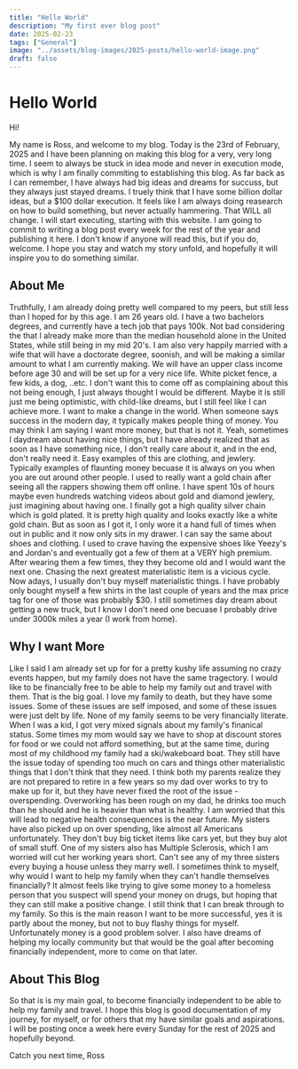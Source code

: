 ```yaml
---
title: "Hello World"
description: "My first ever blog post"
date: 2025-02-23
tags: ["General"]
image: "../assets/blog-images/2025-posts/hello-world-image.png"
draft: false
---
```


# Hello World

Hi!

My name is Ross, and welcome to my blog.
Today is the 23rd of February, 2025 and I have been planning on making this blog for a very, very long time. I seem to always be stuck in idea mode and never in execution mode, which is why I am finally commiting to establishing this blog. As far back as I can remember, I have always had big ideas and dreams for succuss, but they always just stayed dreams. I truely think that I have some billion dollar ideas, but a $100 dollar execution. It feels like I am always doing reasearch on how to build something, but never actually hammering. That WILL all change. I will start executing, starting with this website. I am going to commit to writing a blog post every week for the rest of the year and publishing it here. I don't know if anyone will read this, but if you do, welcome. I hope you stay and watch my story unfold, and hopefully it will inspire you to do something similar.

## About Me

Truthfully, I am already doing pretty well compared to my peers, but still less than I hoped for by this age. I am 26 years old. I have a two bachelors degrees, and currently have a tech job that pays 100k. Not bad considering the that I already make more than the median household alone in the United States, while still being in my mid 20's. I am also very happily married with a wife that will have a doctorate degree, soonish, and will be making a similar amount to what I am currently making. We will have an upper class income before age 30 and will be set up for a very nice life. White picket fence, a few kids, a dog, ..etc. I don't want this to come off as complaining about this not being enough, I just always thought I would be different. Maybe it is still just me being optimistic, with child-like dreams, but I still feel like I can achieve more. I want to make a change in the world. When someone says success in the modern day, it typically makes people thing of money. You may think I am saying I want more money, but that is not it. Yeah, sometimes I daydream about having nice things, but I have already realized that as soon as I have something nice, I don't really care about it, and in the end, don't really need it. Easy examples of this are clothing, and jewlery. Typically examples of flaunting money becuase it is always on you when you are out around other people. I used to really want a gold chain after seeing all the rappers showing them off online. I have spent 10s of hours maybe even hundreds watching videos about gold and diamond jewlery, just imagining about having one. I finally got a high quality silver chain which is gold plated. It is pretty high quality and looks exactly like a white gold chain. But as soon as I got it, I only wore it a hand full of times when out in public and it now only sits in my drawer. I can say the same about shoes and clothing. I used to crave having the expensive shoes like Yeezy's and Jordan's and eventually got a few of them at a VERY high premium. After wearing them a few times, they they become old and I would want the next one. Chasing the next greatest materialistic item is a vicious cycle. Now adays, I usually don't buy myself materialistic things. I have probably only bought myself a few shirts in the last couple of years and the max price tag for one of those was probably $30. I still sometimes day dream about getting a new truck, but I know I don't need one becuase I probably drive under 3000k miles a year (I work from home).

## Why I want More

Like I said I am already set up for for a pretty kushy life assuming no crazy events happen, but my family does not have the same tragectory. I would like to be financially free to be able to help my family out and travel with them. That is the big goal. I love my family to death, but they have some issues. Some of these issues are self imposed, and some of these issues were just delt by life. None of my family seems to be very financially literate. When I was a kid, I got very mixed signals about my family's finanical status. Some times my mom would say we have to shop at discount stores for food or we could not afford something, but at the same time, during most of my childhood my family had a ski/wakeboard boat. They still have the issue today of spending too much on cars and things other materialistic things that I don't think that they need. I think both my parents realize they are not prepared to retire in a few years so my dad over works to try to make up for it, but they have never fixed the root of the issue - overspending. Overworking has been rough on my dad, he drinks too much than he should and he is heavier than what is healthy. I am worried that this will lead to negative health consequences is the near future. My sisters have also picked up on over spending, like almost all Americans unfortunately. They don't buy big ticket items like cars yet, but they buy alot of small stuff. One of my sisters also has Multiple Sclerosis, which I am worried will cut her working years short. Can't see any of my three sisters every buying a house unless they marry well. I sometimes think to myself, why would I want to help my family when they can't handle themselves financially? It almost feels like trying to give some money to a homeless person that you suspect will spend your money on drugs, but hoping that they can still make a positive change. I still think that I can break through to my family. So this is the main reason I want to be more successful, yes it is partly about the money, but not to buy flashy things for myself. Unfortunately money is a good problem solver. I also have dreams of helping my locally community but that would be the goal after becoming financially independent, more to come on that later.

## About This Blog

So that is is my main goal, to become financially independent to be able to help my family and travel. I hope this blog is good documentation of my journey, for myself, or for others that my have similar goals and aspirations. I will be posting once a week here every Sunday for the rest of 2025 and hopefully beyond.

Catch you next time,
Ross